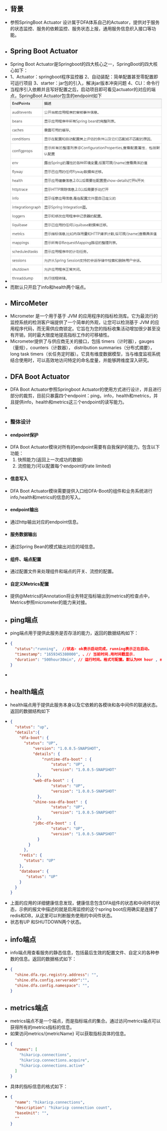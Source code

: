 - ## 背景
- 参照SpringBoot Actuator 设计属于DFA体系自己的Actuator，提供对于服务的状态监控、服务的依赖监控、服务状态上报，通用服务信息织入接口等功能。
- ## Spring Boot Actuator
- Spring Boot Actuator是Springboot的四大核心之一，SpringBoot的四大核心如下：
- 1、Actuator：springboot程序监控器
  2、自动装配：简单配置甚至零配置即可运行项目
  3、starter：jar包的引入，解决jar版本冲突问题
  4、CLI：命令行
- 当程序引入依赖并且写好配置之后，启动项目即可看见actuator的对应的端点，SpringBoot Actuator包含的endpoint如下
- ![image.png](../assets/image_1659342798115_0.png)
- 而默认只开启了info和health两个端点。
- ## MircoMeter
- Micrometer 是一个用于基于 JVM 的应用程序的指标检测库。它为最流行的监控系统的检测客户端提供了一个简单的外观，让您可以检测基于 JVM 的应用程序代码，而无需供应商锁定。它旨在为您的指标收集活动增加很少甚至没有开销，同时最大限度地提高指标工作的可移植性。
- Micrometer提供了与供应商无关的接口，包括 timers（计时器），gauges（量规），counters（计数器）， distribution summaries（分布式摘要）， long task timers（长任务定时器）。它具有维度数据模型，当与维度监视系统结合使用时，可以高效地访问特定的命名度量，并能够跨维度深入研究。
- ## DFA Boot Actuator
- DFA Boot Actuator参照Springboot Actuator的使用方式进行设计，并且进行部分的裁剪，目前只暴露四个endpoint：ping，info，health和metrics，并且提供info，health和metrics这三个endpoint的读写能力。
-
- ### 整体设计
- #### endpoint保护
- DFA Boot Actuator模块对所有的endpoint需要有自我保护的能力。包含以下功能：
- 1. 快照能力(返回上一次成功的数据)
  2. 流控能力(可以配置每个endpoint的rate limited)
- #### 信息写入
- DFA Boot Actuator模块需要提供入口给DFA-Boot的组件和业务系统进行info,health和metrics的信息的写入。
- #### endpoint输出
- 通过http输出对应的endpoint信息。
- #### 服务数据输出
- 通过Spring Bean的模式输出对应的域信息。
- #### 组件、端点配置
- 通过配置文件来处理组件和端点的开关、流控的配置。
- #### 自定义Metrics配置
- 提供@Metrics的Annotation将业务特定指标输出到metrics的检查点中，Metrics参照micrometer的能力来对接。
- ## ping端点
- ping端点用于提供此服务是否存活的能力，返回的数据结构如下：
- ```json
  {
    "status":"running",  //状态- ok表示启动完成，running表示正在启动。
    "timestamp": "1659345380000", 、// 当前时间.用时间戳显示.
    "duration": "500hour30min", // 运行时间。格式可配置。默认为HH hour , mm min
  }
  ```
-
- ## health端点
- health端点用于提供此服务本身以及它依赖的各模块和各中间件的联通状态。返回的数据结构如下
- ```json
  {
    "status": "up",
    "details":{
      "dfa-boot": {
      	"status": "UP",
        	"version": "1.0.0.5-SNAPSHOT",
        	"details": {
            	"runtime-dfa-boot" : {
                	"status": "UP",
                	"version": "1.0.0.5-SNAPSHOT"	
              },
            "web-dfa-boot" : {
                	"status": "UP",
                	"version": "1.0.0.5-SNAPSHOT"	
              },
            "shine-soa-dfa-boot" : {
                	"status": "UP",
                	"version": "1.0.0.5-SNAPSHOT"	
              },
            "jdbc-dfa-boot" : {
                	"status": "UP",
                	"version": "1.0.0.5-SNAPSHOT"	
              }
          }
    	},
      "redis": {
        "status": "UP"
      },
      "database": {
         "status": "UP"
      }
    }
  }
  ```
- 上面的应用的详细健康信息发现，健康信息包含DFA组件的状态和中间件的状态，示例的报文中描述的就是启用监控的这个spring boot应用确实是连接了redis和DB，从这里可以判断服务使用的中间件状态。
- 状态有UP 和SHUTDOWN两个状态。
- ## info端点
- info端点用查看服务的静态信息，包括最后生效的配置文件、自定义的各种参数的信息。返回的数据格式如下：
- ```json
  {
    "shine.dfa.rpc.registry.address": "",
    "shine.dfa.config.serveraddr":"",
    "shine.dfa.config.namespace": "",
  }
  ```
- ## metrics端点
- metrics端点不是一个端点，而是指标端点的集合。通过访问metrics端点可以获得所有的metrics指标的信息。
- 如果访问metrics/{metricName} 可以获取指标具体的信息。
- ```json
  {
    "names": [
      "hikaricp.connections",
      "hikaricp.connections.acquire",
      "hikaricp.connections.active"
    ]
  }
  ```
- 具体的指标信息的格式如下：
- ```json
  {
    "name": "hikaricp.connections",
    "description": "hikaricp connection count",
    "baseUnit": "",
    ""
  }
  ```